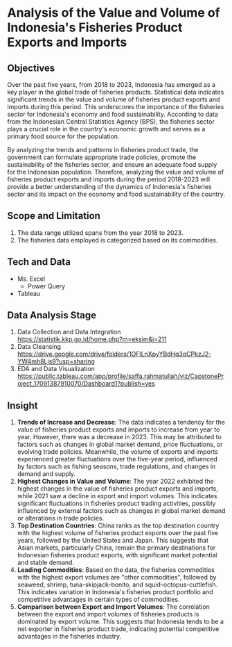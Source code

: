 # Analysis of the Value and Volume of Indonesia's Fisheries Product Exports and Imports
## Objectives
Over the past five years, from 2018 to 2023, Indonesia has emerged as a key player in the global trade of fisheries products. Statistical data indicates significant trends in the value and volume of fisheries product exports and imports during this period. This underscores the importance of the fisheries sector for Indonesia's economy and food sustainability. According to data from the Indonesian Central Statistics Agency (BPS), the fisheries sector plays a crucial role in the country's economic growth and serves as a primary food source for the population. 

By analyzing the trends and patterns in fisheries product trade, the government can formulate appropriate trade policies, promote the sustainability of the fisheries sector, and ensure an adequate food supply for the Indonesian population. Therefore, analyzing the value and volume of fisheries product exports and imports during the period 2018-2023 will provide a better understanding of the dynamics of Indonesia's fisheries sector and its impact on the economy and food sustainability of the country.
## Scope and Limitation
1. The data range utilized spans from the year 2018 to 2023.
2. The fisheries data employed is categorized based on its commodities.
## Tech and Data
* Ms. Excel
  * Power Query
* Tableau
## Data Analysis Stage
1. Data Collection and Data Integration
   https://statistik.kkp.go.id/home.php?m=eksim&i=211
3. Data Cleansing
   https://drive.google.com/drive/folders/1OFlLnXpyYBdHq3qCPkzJ2-YW4mh8Ljs9?usp=sharing 
5. EDA and Data Visualization
   https://public.tableau.com/app/profile/saffa.rahmatullah/viz/CapstoneProject_17091387910070/Dashboard1?publish=yes
## Insight
1. **Trends of Increase and Decrease**: The data indicates a tendency for the value of fisheries product exports and imports to increase from year to year. However, there was a decrease in 2023. This may be attributed to factors such as changes in global market demand, price fluctuations, or evolving trade policies. Meanwhile, the volume of exports and imports experienced greater fluctuations over the five-year period, influenced by factors such as fishing seasons, trade regulations, and changes in demand and supply.
2. **Highest Changes in Value and Volume**: The year 2022 exhibited the highest changes in the value of fisheries product exports and imports, while 2021 saw a decline in export and import volumes. This indicates significant fluctuations in fisheries product trading activities, possibly influenced by external factors such as changes in global market demand or alterations in trade policies.
3. **Top Destination Countries**: China ranks as the top destination country with the highest volume of fisheries product exports over the past five years, followed by the United States and Japan. This suggests that Asian markets, particularly China, remain the primary destinations for Indonesian fisheries product exports, with significant market potential and stable demand.
4. **Leading Commodities**: Based on the data, the fisheries commodities with the highest export volumes are "other commodities", followed by seaweed, shrimp, tuna-skipjack-bonito, and squid-octopus-cuttlefish. This indicates variation in Indonesia's fisheries product portfolio and competitive advantages in certain types of commodities.
5. **Comparison between Export and Import Volumes**: The correlation between the export and import volumes of fisheries products is dominated by export volume. This suggests that Indonesia tends to be a net exporter in fisheries product trade, indicating potential competitive advantages in the fisheries industry.
